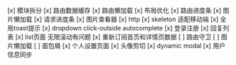 [x] 模块拆分
[x] 路由数据缓存
[x] 路由懒加载
[x] 布局优化
[x] 路由进度条
[x] 图片懒加载
[x] 请求进度条
[x] 图片查看器
[x] http
[x] skeleton 适配移动端
[x] 全局toast提示
[x] dropdown click-outside autocomplete
[x] 登录注册
[x] 回复列表
[x] list页面 无限滚动有问题
[x] 重新订阅首页和详情页数据
[ ] 路由守卫
[ ] 图片懒加载
[ ] 面包屑
[x] 个人设置页面
[x] 头像剪切
[x] dynamic modal
[x] 用户信息同步
